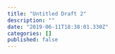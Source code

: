 ```yaml
---
title: "Untitled Draft 2"
description: ""
date: "2019-06-11T18:38:01.330Z"
categories: []
published: false
---
```




